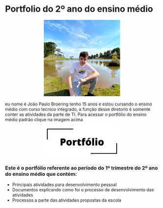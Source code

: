 # Portfolio do 2º ano do ensino médio
<p align="center">
 <img src="eu.jpeg" width="250">
</p>
eu nome é João Paulo Broering tenho 15 anos e estou cursando o ensino médio com curso tecnico integrado, a função desse diretorio é somente conter as atividades da parte de TI. Para acessar o portfólio do ensino médio padrão clique na imagem acima

<p align="center">
 <a href="https://sites.google.com/view/portfolio-joao-paulo-broering/in%C3%ADcio"><img src="Portfólio (1).png" width="250" alt="Sublime's custom image"></a>
</p>

### Este é o portfólio referente ao período do 1º trimestre do 2º ano do ensino médio que contém:
* Principais atividades para desenvolvimento pessoal
* Documentos explicando como foi o processo de desenvolvimento das atividades
* Processos a parte das atividades propostas da escola

